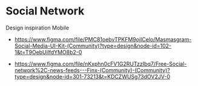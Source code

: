 # Social Network

Design inspiration Mobile

- https://www.figma.com/file/PMC81oebvTPKFM9ojICelo/Masmasgram-Social-Media-UI-Kit-(Community)?type=design&node-id=102-1&t=T9OebUilfdYMO8b2-0

- https://www.figma.com/file/nKxphn0cFV1G2RUTzzIbq7/Free-Social-network%2C-news-feeds---Finx-(Community)-(Community)?type=design&node-id=301-73213&t=KDCZWUSg73dOV2JV-0
